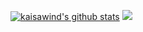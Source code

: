 [![kaisawind's github stats](https://github-readme-stats.vercel.app/api?username=kaisawind&theme=gruvbox)](https://github.com/kaisawind)
[![](https://github-readme-stats.vercel.app/api/top-langs/?username=kaisawind&layout=compact&langs_count=10&theme=gruvbox)](https://github.com/kaisawind)
